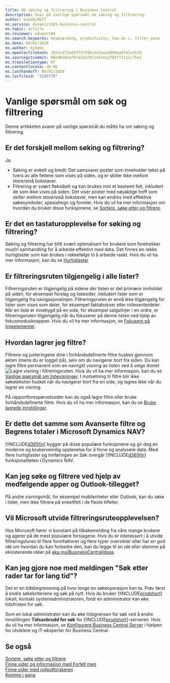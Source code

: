 ```yaml
---
title: Om søking og filtrering i Business Central
description: Svar på vanlige spørsmål om søking og filtrering.
author: mikebcMSFT
ms.service: dynamics365-business-central
ms.topic: article
ms.reviewer: edupont04
ms.search.keywords: keyboarding, productivity, how do i, filter pane
ms.date: 04/01/2020
ms.author: mikebc
ms.openlocfilehash: 3021cd73ad3f737596c542aaa4989aa9741a7ef8
ms.sourcegitcommit: 88e4b30eaf6fa32af0c1452ce2f85ff1111c75e2
ms.translationtype: HT
ms.contentlocale: nb-NO
ms.lasthandoff: 04/01/2020
ms.locfileid: "3195778"
---
```

# <a name="searching-and-filtering-faq"></a>Vanlige spørsmål om søk og filtrering
Denne artikkelen svarer på vanlige spørsmål du måtte ha om søking og filtrering.

## <a name="is-there-a-difference-between-searching-and-filtering"></a>Er det forskjell mellom søking og filtrering?
Ja.
- Søking er enkelt og bredt: Det samsvarer poster som inneholder tekst på tvers av alle feltene som vises på siden, og er skiller ikke mellom store/små bokstaver.
- Filtrering er svært fleksibelt og kan brukes mot et bestemt felt, inkludert de som ikke vises på siden: Det viser poster med nøyaktige treff som skiller mellom store/små bokstaver, men kan endres med effektive søkesymboler, spesialtegn og formler. Hvis du vil ha mer informasjon om hvordan du bruker disse funksjonene, se [Sortere, søke etter og filtrere](ui-enter-criteria-filters.md).

## <a name="is-there-a-keyboard-experience-for-search-and-filter"></a>Er det en tastaturopplevelse for søking og filtrering?
Søking og filtrering har blitt svært optimalisert for brukere som foretrekker musfri samhandling for å arbeide effektivt med data. Det finnes en rekke hurtigtaster som kan brukes i rekkefølge til å arbeide raskt. Hvis du vil ha mer informasjon, kan du se [Hurtigtaster](keyboard-shortcuts.md#KeyboardFilter)

## <a name="is-the-filter-pane-available-on-all-lists"></a>Er filtreringsruten tilgjengelig i alle lister?
Filtreringsruten er tilgjengelig på sidene der listen er det primære innholdet på siden, for eksempel forslag og listesider, inkludert lister som er tilgjengelig fra navigasjonslinjen. Filtreringsruten er ennå ikke tilgjengelig for lister som vises som deler, for eksempel faktabokser eller rollesenterdeler. Når en liste er innebygd på en side, for eksempel salgslinjer i en ordre, er filtreringsruten tilgjengelig når du fokuserer på denne listen ved hjelp av fokusmodusknappen. Hvis du vil ha mer informasjon, se [Fokusere på linjeelementer](ui-enter-data.md#Focus).

## <a name="how-can-i-save-my-filters"></a>Hvordan lagrer jeg filtre?
Filtrene og justeringene dine i forhåndsdefinerte filtre huskes gjennom økten (mens du er logget på), selv om du navigerer bort fra siden. Du kan lagre filtre permanent som en navngitt visning av listen ved å velge ikonet ![Lagre visning](media/save_view_icon.png "Lagre visning") i filtreringsruten. Hvis du vil ha mer informasjon, kan du se [Vanlige spørsmål om listevisninger](ui-views-faq.md). I motsetning til filtre blir ikke søketeksten husket når du navigerer bort fra en side, og lagres ikke når du lagrer en visning.

På rapportforespørselssider kan du også lagre filtre eller bruke forhåndsdefinerte filtre. Hvis du vil ha mer informasjon, kan du se [Bruke lagrede innstillinger](ui-work-report.md#SavedSettings).

## <a name="is-this-the-same-as-advanced-filters-and-limit-totals-in-microsoft-dynamics-nav"></a>Er dette det samme som Avanserte filtre og Begrens totaler i Microsoft Dynamics NAV?
[!INCLUDE[d365fin](includes/d365fin_md.md)] bygger på disse populære funksjonene og gir deg en moderne og brukervennlig opplevelse for å finne og analysere data. Med flere hurtigtaster og innføringen av Søk overgår [!INCLUDE[d365fin](includes/d365fin_md.md)] funksjonaliteten i Dynamics NAV.  

## <a name="can-i-search-and-filter-using-the-companion-apps-and-outlook-addin"></a>Kan jeg søke og filtrere ved hjelp av medfølgende apper og Outlook-tillegget?
På andre visningsmål, for eksempel mobilenheter eller Outlook, kan du søke i lister, men ikke filtrere på enkeltfelt i de fleste tilfeller.

## <a name="will-microsoft-extend-the-filter-pane-experience"></a>Vil Microsoft utvide filtreringsruteopplevelsen?
Hos Microsoft hører vi konstant på tilbakemelding fra våre mange brukere og agerer på de mest populære forslagene. Hvis du er interessert i å utvide filtreringsturen til flere formfaktorer og flere typer oversikter eller har en god idé om hvordan du kan forbedre den, kan du legge til en idé eller stemme på eksisterende idéer på [aka.ms/BusinessCentralIdeas](https://aka.ms/businesscentralideas).

## <a name="can-i-do-anything-about-the-searching-for-rows-is-taking-too-long-message"></a>Kan jeg gjore noe med meldingen "Søk etter rader tar for lang tid"?

Det er en tidsbegrensning på hvor lenge en søkeoperasjon kan ta. Prøv først å endre søkekriteriene og søk på nytt. Hvis du bruker [!INCLUDE[prodshort](includes/prodshort.md)] lokalt, kontakt systemadministratoren, fordi en administrator kan øke tidsfristen for søk.

Som en lokal administrator kan du øke tidsgrensen for søk ved å endre innstillingen **Tidsavbrudd for søk** for [!INCLUDE[prodshort](includes/prodshort.md)]-serveren. Hvis du vil ha mer informasjon, se [Konfigurere Business Central Server](/dynamics365/business-central/dev-itpro/administration/configure-server-instance?#Database) i hjelpen for utviklere og IT-eksperter for Business Central.

## <a name="see-also"></a>Se også
[Sortere, søke etter og filtrere](ui-enter-criteria-filters.md)  
[Finne sider og informasjon med Fortell meg](ui-search.md)  
[Finne sider med rolleutforskeren](ui-role-explorer.md)  
[Komme i gang](product-get-started.md)  
